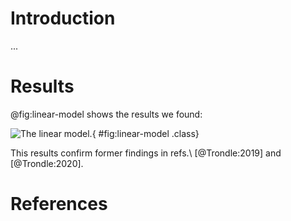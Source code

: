 # Introduction

...

# Results

@fig:linear-model shows the results we found:

![The linear model.](../build/plot.png){ #fig:linear-model .class}

This results confirm former findings in refs.\ [@Trondle:2019] and [@Trondle:2020].

# References
